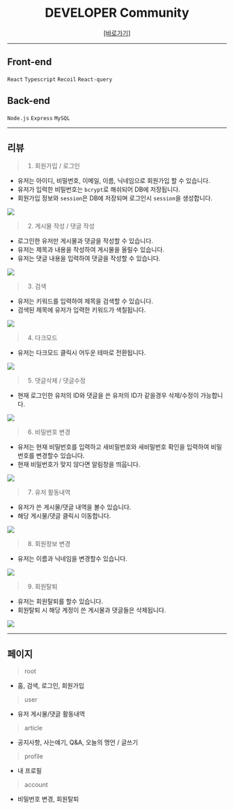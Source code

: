 <div align="center">
  <h1 color:green>DEVELOPER Community</h1>
  
  <a href="https://web-board-web-6g2llexw0nts.sel3.cloudtype.app/">[바로가기]</a>
  
  
</div>


<hr/>

## Front-end

 `React` `Typescript` `Recoil` `React-query`
 
 ## Back-end

 `Node.js` `Express` `MySQL`

<hr/>

## 리뷰

> 1. 회원가입 / 로그인

- 유저는 아이디, 비밀번호, 이메일, 이름, 닉네임으로 회원가입 할 수 있습니다.
- 유저가 입력한 비밀번호는 `bcrypt`로 해쉬되어 DB에 저장됩니다.
- 회원가입 정보와 `session`은 DB에 저장되며 로그인시 `session`을 생성합니다.

<img  src="https://user-images.githubusercontent.com/87847136/224459392-89456011-740d-41a2-abe8-926bee5c0db6.gif"/>

> 2. 게시물 작성 / 댓글 작성

- 로그인한 유저만 게시물과 댓글을 작성할 수 있습니다.
- 유저는 제목과 내용을 작성하여 게시물을 올릴수 있습니다.
- 유저는 댓글 내용을 입력하여 댓글을 작성할 수 있습니다.

<img src="https://user-images.githubusercontent.com/87847136/224459055-a6b7b39c-c154-41c4-873f-192315094f7b.gif"/>

> 3. 검색

- 유저는 키워드를 입력하여 제목을 검색할 수 있습니다.
- 검색된 제목에 유저가 입력한 키워드가 색칠됩니다.

<img src="https://user-images.githubusercontent.com/87847136/224458969-d102b38c-0297-4300-a351-e479d4957224.gif"/>

> 4. 다크모드

- 유저는 다크모드 클릭시 어두운 테마로 전환됩니다.

<img src="https://user-images.githubusercontent.com/87847136/224458807-39eaa31e-5085-484a-b426-c062f22ce28c.gif"/>

> 5. 댓글삭제 / 댓글수정

- 현재 로그인한 유저의 ID와 댓글을 쓴 유저의 ID가 같을경우 삭제/수정이 가능합니다.

<img src="https://user-images.githubusercontent.com/87847136/224459131-97e619b0-d380-4558-b7e1-8f22229e5a86.gif"/>

> 6. 비밀번호 변경

- 유저는 현재 비밀번호를 입력하고 새비밀번호와 새비밀번호 확인을 입력하여 비밀번호를 변경할수 있습니다.
- 현재 비밀번호가 맞지 않다면 알림창을 띄웁니다.

<img src="https://user-images.githubusercontent.com/87847136/224459279-4e92defb-fc08-4b4f-9ce5-37c777a65026.gif"/>

> 7. 유저 활동내역

- 유저가 쓴 게시물/댓글 내역을 볼수 있습니다.
- 해당 게시물/댓글 클릭시 이동합니다.

<img src="https://user-images.githubusercontent.com/87847136/224459327-81e522ce-9446-407d-9aea-67b00bca7c71.gif"/>

> 8. 회원정보 변경

- 유저는 이름과 닉네임을 변경할수 있습니다.

<img src="https://user-images.githubusercontent.com/87847136/224459437-54d1d3c0-d519-487a-92fe-e5a3b44ad35f.gif"/>

> 9. 회원탈퇴

- 유저는 회원탈퇴를 할수 있습니다.
- 회원탈퇴 시 해당 계정이 쓴 게시물과 댓글들은 삭제됩니다.

<img src="https://user-images.githubusercontent.com/87847136/224459473-dbf212a5-3799-4f63-a043-f4d08f293f7b.gif"/>

<hr/>

## 페이지

> root
- 홈, 검색, 로그인, 회원가입
> user
- 유저 게시물/댓글 활동내역
> article
- 공지사항, 사는얘기, Q&A, 오늘의 명언 / 글쓰기
> profile
- 내 프로필
> account
- 비밀번호 변경, 회원탈퇴
